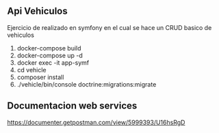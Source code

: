 ## Api Vehiculos

Ejercicio de realizado en symfony en el cual se hace un CRUD basico de vehiculos

1. docker-compose build
2. docker-compose up -d
3. docker exec -it app-symf
4. cd vehicle 
5. composer install
6. ./vehicle/bin/console doctrine:migrations:migrate


## Documentacion web services

https://documenter.getpostman.com/view/5999393/U16hsRgD

